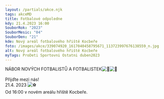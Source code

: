 ```yaml
---
layout: /partials/akce.njk
tags: akceMD
title: Fotbalové odpoledne
kdy: 21.4.2023 16:00
SouborRok: "2023"
SouborMesic: "04"
SouborDen: "21"
kde: Nový areál fotbalového hřiště Kocbeře
foto: /images/akce/339074920_1617040458795671_113723997676138559_n.jpg
alt: Nový areál fotbalového hřiště Kocbeře
myTags: ProDeti Sportovni Ostatni duben2023
---
```

<!--StartFragment-->

NÁBOR NOVÝCH FOTBALISTŮ A FOTBALISTEK![🔵](https://static.xx.fbcdn.net/images/emoji.php/v9/tef/1/16/1f535.png)![🔴](https://static.xx.fbcdn.net/images/emoji.php/v9/t6e/1/16/1f534.png)\
\
Přijďte mezi nás!\
21.4. 2023 ![⚽️](https://static.xx.fbcdn.net/images/emoji.php/v9/taf/1/16/26bd.png)\
Od 16:00 v novém areálu hřiště Kocbeře.

<!--EndFragment-->